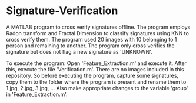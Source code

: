 # Signature-Verification
A MATLAB program to cross verify signatures offline. The program employs Radon transform and Fractal Dimension to classify signatures using KNN to cross verify them. The program used 20 images with 10 belonging to 1 person and remaining to another. The program only cross verifies the signature but does not flag a new signature as 'UNKNOWN'.

To execute the program: Open 'Feature_Extraction.m' and execute it. After this, execute the file 'Verification.m'. There are no images included in this repository. So before executing the program, capture some signatures, copy them to the folder where the program is present and rename them to 1.jpg, 2.jpg, 3.jpg, ... Also make appropriate changes to the variable 'group' in 'Feature_Extraction.m'.
